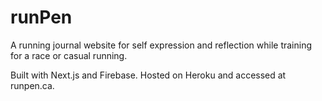 # runPen
A running journal website for self expression and reflection while training for a race or casual running. 

Built with Next.js and Firebase. Hosted on Heroku and accessed at runpen.ca.